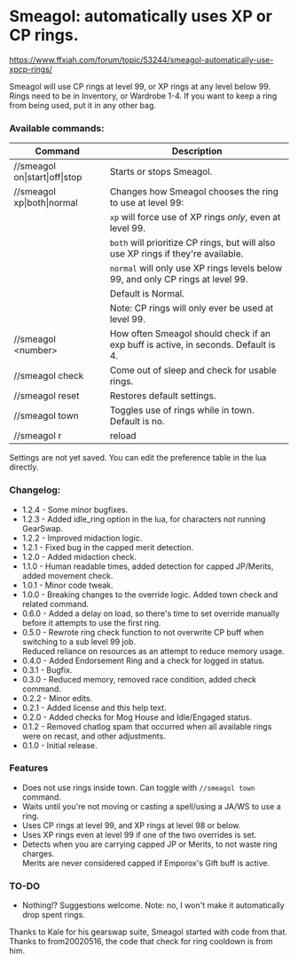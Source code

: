 # Smeagol: automatically uses XP or CP rings.

https://www.ffxiah.com/forum/topic/53244/smeagol-automatically-use-xpcp-rings/

Smeagol will use CP rings at level 99, or XP rings at any level below 99.
Rings need to be in Inventory, or Wardrobe 1-4. If you want to keep a ring from being used, put it in any other bag.

### Available commands:
| Command | Description |
|---|---|
|//smeagol on\|start\|off\|stop | Starts or stops Smeagol.|  
|//smeagol xp\|both\|normal | Changes how Smeagol chooses the ring to use at level 99:|
||`xp` will force use of XP rings _only_, even at level 99.|
||`both` will prioritize CP rings, but will also use XP rings if they're available.|
||`normal` will only use XP rings levels below 99, and only CP rings at level 99.|
||Default is Normal.|
||Note: CP rings will only ever be used at level 99.|
|//smeagol \<number\>| How often Smeagol should check if an exp buff is active, in seconds. Default is 4.|  
|//smeagol check| Come out of sleep and check for usable rings.|  
|//smeagol reset| Restores default settings.|  
|//smeagol town| Toggles use of rings while in town. Default is no.|
|//smeagol r|reload|u|unload| - Reloads/unloads Smeagol.|  

Settings are not yet saved. You can edit the preference table in the lua directly.

### Changelog:
- 1.2.4 - Some minor bugfixes.
- 1.2.3 - Added idle_ring option in the lua, for characters not running GearSwap.
- 1.2.2 - Improved midaction logic.
- 1.2.1 - Fixed bug in the capped merit detection.
- 1.2.0 - Added midaction check.
- 1.1.0 - Human readable times, added detection for capped JP/Merits, added movement check.
- 1.0.1 - Minor code tweak.
- 1.0.0 - Breaking changes to the override logic. Added town check and related command.
- 0.6.0 - Added a delay on load, so there's time to set override manually before it attempts to use the first ring.
- 0.5.0 - Rewrote ring check function to not overwrite CP buff when switching to a sub level 99 job.  
          Reduced reliance on resources as an attempt to reduce memory usage.
- 0.4.0 - Added Endorsement Ring and a check for logged in status.  
- 0.3.1 - Bugfix.  
- 0.3.0 - Reduced memory, removed race condition, added check command.  
- 0.2.2 - Minor edits.  
- 0.2.1 - Added license and this help text.  
- 0.2.0 - Added checks for Mog House and Idle/Engaged status.  
- 0.1.2 - Removed chatlog spam that occurred when all available rings were on recast, and other adjustments.  
- 0.1.0 - Initial release.  

### Features
- Does not use rings inside town. Can toggle with `//smeagol town` command.
- Waits until you're not moving or casting a spell/using a JA/WS to use a ring.
- Uses CP rings at level 99, and XP rings at level 98 or below.
- Uses XP rings even at level 99 if one of the two overrides is set.
- Detects when you are carrying capped JP or Merits, to not waste ring charges.  
Merits are never considered capped if Emporox's Gift buff is active.

### TO-DO
- Nothing!? Suggestions welcome.
Note: no, I won't make it automatically drop spent rings.

Thanks to Kale for his gearswap suite, Smeagol started with code from that.  
Thanks to from20020516, the code that check for ring cooldown is from him.  
